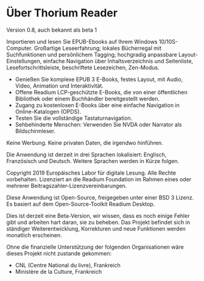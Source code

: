 Über Thorium Reader
=======================

Version 0.8, auch bekannt als  beta 1

Importieren und lesen Sie EPUB-Ebooks auf Ihrem Windows 10/10S-Computer. Großartige Leseerfahrung; lokales Bücherregal mit Suchfunktionen und
persönlichem Tagging; hochgradig anpassbare Layout-Einstellungen, einfache Navigation über Inhaltsverzeichnis und Seitenliste, Lesefortschrittsleiste, beschriftete Lesezeichen, Zen-Modus.

* Genießen Sie komplexe EPUB 3 E-Books, festes Layout, mit Audio, Video, Animation und Interaktivität.
* Offene Readium LCP-geschützte E-Books, die von einer öffentlichen Bibliothek oder einem Buchhändler bereitgestellt werden.
* Zugang zu kostenlosen E-Books über eine einfache Navigation in Online-Katalogen (OPDS).
* Testen Sie die vollständige Tastaturnavigation.
* Sehbehinderte Menschen: Verwenden Sie NVDA oder Narrator als Bildschirmleser.

Keine Werbung. Keine privaten Daten, die irgendwo hinführen.

Die Anwendung ist derzeit in drei Sprachen lokalisiert: Englisch, Französisch und Deutsch. Weitere Sprachen werden in Kürze folgen.

Copyright 2019 Europäisches Labor für digitale Lesung. Alle Rechte vorbehalten.
Lizenziert an die Readium Foundation im Rahmen eines oder mehrerer Beitragszahler-Lizenzvereinbarungen.

Diese Anwendung ist Open-Source, freigegeben unter einer BSD 3 Lizenz. Es basiert auf dem Open-Source-Toolkit Readium Desktop.

Dies ist derzeit eine Beta-Version, wir wissen, dass es noch einige Fehler gibt und arbeiten hart daran, sie zu beheben.
Das Projekt befindet sich in ständiger Weiterentwicklung, Korrekturen und neue Funktionen werden monatlich erscheinen.

Ohne die finanzielle Unterstützung der folgenden Organisationen wäre dieses Projekt nicht zustande gekommen:
- CNL (Centre National du livre), Frankreich
- Ministère de la Culture, Frankreich
